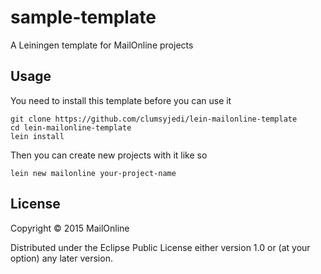 # sample-template

A Leiningen template for MailOnline projects

## Usage

You need to install this template before you can use it

```
git clone https://github.com/clumsyjedi/lein-mailonline-template
cd lein-mailonline-template
lein install
```

Then you can create new projects with it like so

```
lein new mailonline your-project-name
```

## License

Copyright © 2015 MailOnline

Distributed under the Eclipse Public License either version 1.0 or (at
your option) any later version.
